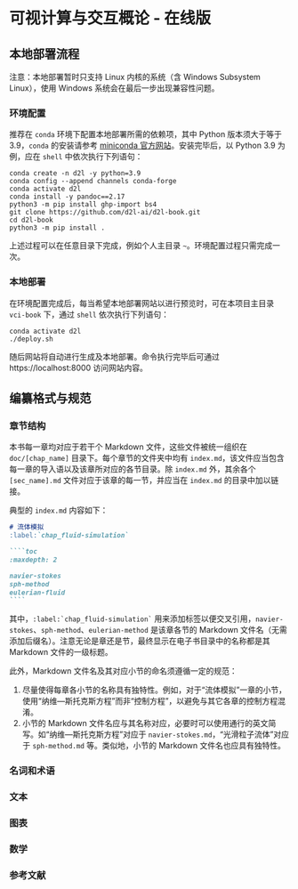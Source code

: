 # 可视计算与交互概论 - 在线版

## 本地部署流程

注意：本地部署暂时只支持 Linux 内核的系统（含 Windows Subsystem Linux），使用 Windows 系统会在最后一步出现兼容性问题。

### 环境配置

推荐在 `conda` 环境下配置本地部署所需的依赖项，其中 Python 版本须大于等于 3.9，`conda` 的安装请参考 [miniconda 官方网站](https://docs.anaconda.com/miniconda/)。安装完毕后，以 Python 3.9 为例，应在 `shell` 中依次执行下列语句：
```shell
conda create -n d2l -y python=3.9
conda config --append channels conda-forge
conda activate d2l
conda install -y pandoc==2.17
python3 -m pip install ghp-import bs4
git clone https://github.com/d2l-ai/d2l-book.git
cd d2l-book
python3 -m pip install .
```
上述过程可以在任意目录下完成，例如个人主目录 `~`。环境配置过程只需完成一次。

### 本地部署

在环境配置完成后，每当希望本地部署网站以进行预览时，可在本项目主目录 `vci-book` 下，通过 `shell` 依次执行下列语句：
```shell
conda activate d2l
./deploy.sh
```
随后网站将自动进行生成及本地部署。命令执行完毕后可通过 https://localhost:8000 访问网站内容。

## 编纂格式与规范

### 章节结构

本书每一章均对应于若干个 Markdown 文件，这些文件被统一组织在 `doc/[chap_name]` 目录下。每个章节的文件夹中均有 `index.md`，该文件应当包含每一章的导入语以及该章所对应的各节目录。除 `index.md` 外，其余各个 `[sec_name].md` 文件对应于该章的每一节，并应当在 `index.md` 的目录中加以链接。

典型的 `index.md` 内容如下：
`````markdown
# 流体模拟
:label:`chap_fluid-simulation`

````toc
:maxdepth: 2

navier-stokes
sph-method
eulerian-fluid
````
`````
其中，`` :label:`chap_fluid-simulation` `` 用来添加标签以便交叉引用，`navier-stokes`、`sph-method`、`eulerian-method` 是该章各节的 Markdown 文件名（无需添加后缀名）。注意无论是章还是节，最终显示在电子书目录中的名称都是其 Markdown 文件的一级标题。

此外，Markdown 文件名及其对应小节的命名须遵循一定的规范：
1. 尽量使得每章各小节的名称具有独特性。例如，对于“流体模拟”一章的小节，使用“纳维—斯托克斯方程”而非“控制方程”，以避免与其它各章的控制方程混淆。
2. 小节的 Markdown 文件名应与其名称对应，必要时可以使用通行的英文简写。如“纳维—斯托克斯方程”对应于 `navier-stokes.md`，“光滑粒子流体”对应于 `sph-method.md` 等。类似地，小节的 Markdown 文件名也应具有独特性。

### 名词和术语

### 文本

### 图表

### 数学

### 参考文献
